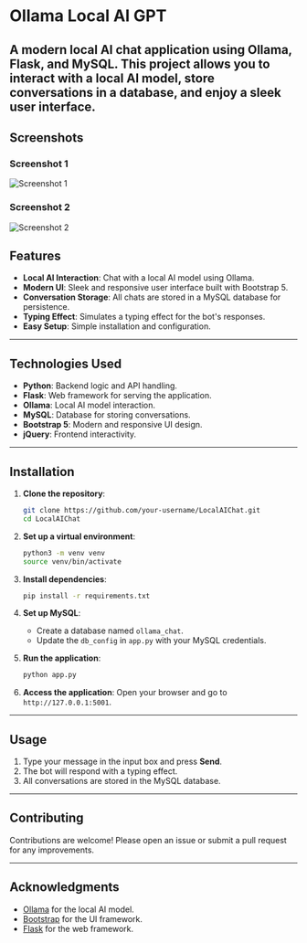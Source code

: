 # Ollama Local AI GPT

A modern local AI chat application using **Ollama**, **Flask**, and **MySQL**. This project allows you to interact with a local AI model, store conversations in a database, and enjoy a sleek user interface.
---
## Screenshots

### Screenshot 1
![Screenshot 1](sample_screenshort_1.png)

### Screenshot 2
![Screenshot 2](sample_screenshort_2.png)

## Features

- **Local AI Interaction**: Chat with a local AI model using Ollama.
- **Modern UI**: Sleek and responsive user interface built with Bootstrap 5.
- **Conversation Storage**: All chats are stored in a MySQL database for persistence.
- **Typing Effect**: Simulates a typing effect for the bot's responses.
- **Easy Setup**: Simple installation and configuration.

---

## Technologies Used

- **Python**: Backend logic and API handling.
- **Flask**: Web framework for serving the application.
- **Ollama**: Local AI model interaction.
- **MySQL**: Database for storing conversations.
- **Bootstrap 5**: Modern and responsive UI design.
- **jQuery**: Frontend interactivity.

---

## Installation

1. **Clone the repository**:
   ```bash
   git clone https://github.com/your-username/LocalAIChat.git
   cd LocalAIChat
   ```

2. **Set up a virtual environment**:
   ```bash
   python3 -m venv venv
   source venv/bin/activate
   ```

3. **Install dependencies**:
   ```bash
   pip install -r requirements.txt
   ```

4. **Set up MySQL**:
   - Create a database named `ollama_chat`.
   - Update the `db_config` in `app.py` with your MySQL credentials.

5. **Run the application**:
   ```bash
   python app.py
   ```

6. **Access the application**:
   Open your browser and go to `http://127.0.0.1:5001`.

---

## Usage

1. Type your message in the input box and press **Send**.
2. The bot will respond with a typing effect.
3. All conversations are stored in the MySQL database.

---

## Contributing

Contributions are welcome! Please open an issue or submit a pull request for any improvements.

---

## Acknowledgments

- [Ollama](https://ollama.ai) for the local AI model.
- [Bootstrap](https://getbootstrap.com) for the UI framework.
- [Flask](https://flask.palletsprojects.com) for the web framework.
